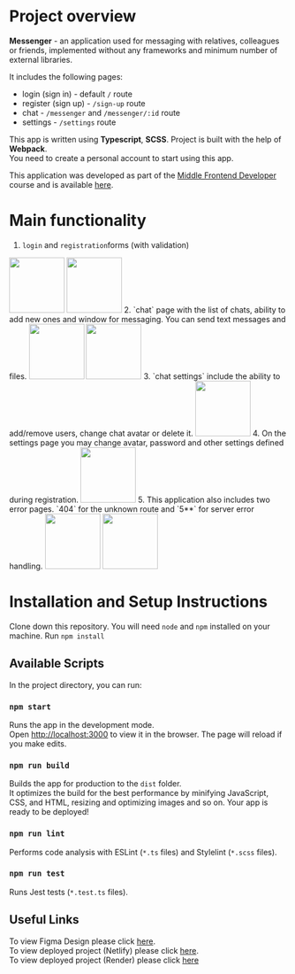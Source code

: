 # Project overview

**Messenger** - an application used for messaging with relatives, colleagues or friends, implemented without any frameworks and minimum number of external libraries.

It includes the following pages:
- login (sign in) - default `/` route
- register (sign up) - `/sign-up` route
- chat - `/messenger` and `/messenger/:id` route
- settings - `/settings` route

This app is written using  **Typescript**, **SCSS**. Project is built with the help of **Webpack**.\
You need to create a personal account to start using this app.

This application was developed as part of the [Middle Frontend Developer](https://practicum.yandex.ru/middle-frontend/) course and is available [here](https://euphonious-trifle-ab3480.netlify.app/).

# Main functionality
1. `login` and `registration`forms (with validation)
<img src="https://user-images.githubusercontent.com/114503332/219871349-2c464873-6063-4890-a1a6-cc7965400519.png" width="100" />
<img src="https://user-images.githubusercontent.com/114503332/219871591-16ea2b52-0de1-458d-8e69-be9c48d8d63e.png" width="100" />
2. `chat` page with the list of chats, ability to add new ones and window for messaging. You can send text messages and files.
<img src="https://user-images.githubusercontent.com/114503332/219871775-9d52c631-4eee-4b72-854d-e1f704694d1f.png" width="100" />
<img src="https://user-images.githubusercontent.com/114503332/219871790-efba0eab-a76b-4d56-acee-7566cdd65305.png" width="100" />
3. `chat settings` include the ability to add/remove users, change chat avatar or delete it.
<img src="https://user-images.githubusercontent.com/114503332/219872030-480b412c-776d-4358-a797-4632832df5a5.png" width="100" />
4. On the settings page you may change avatar, password and other settings defined during registration.
<img src="https://user-images.githubusercontent.com/114503332/219872159-3e35cc40-481a-4d66-9e4e-7fc1977c5816.png" width="100" />
5. This application also includes two error pages. `404` for the unknown route and `5**` for server error handling.
<img src="https://user-images.githubusercontent.com/114503332/219872477-92052c12-abec-4a97-9cb6-5d868ec5cd1a.png" width="100" />
<img src="https://user-images.githubusercontent.com/114503332/219872682-5fe4d303-3c44-4066-9e3d-a43f09a7d916.png" width="100" />

# Installation and Setup Instructions

Clone down this repository. You will need `node` and `npm` installed on your machine.
Run `npm install`

## Available Scripts

In the project directory, you can run:

### `npm start`

Runs the app in the development mode.\
Open [http://localhost:3000](http://localhost:3000) to view it in the browser.
The page will reload if you make edits.

### `npm run build`

Builds the app for production to the `dist` folder.\
It optimizes the build for the best performance by minifying JavaScript, CSS, and HTML, resizing and optimizing images and so on.
Your app is ready to be deployed!

### `npm run lint`

Performs code analysis with ESLint (`*.ts` files) and Stylelint (`*.scss` files).

### `npm run test`

Runs Jest tests (`*.test.ts` files).

## Useful Links

To view Figma Design please click [here](https://www.figma.com/file/UAcp9twOQHH1s8UkIoga2B/Untitled?node-id=0%3A1&t=mvcP96kY8BWzXmEV-0).\
To view deployed project (Netlify) please click [here](https://euphonious-trifle-ab3480.netlify.app/).\
To view deployed project (Render) please click [here](https://kate-messenger.onrender.com/)

